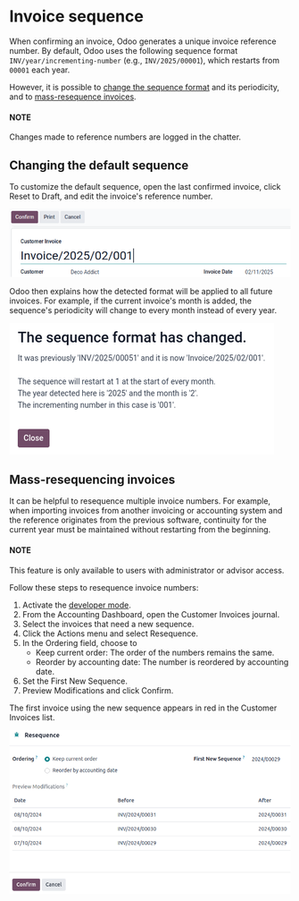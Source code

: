 # Invoice sequence

When confirming an invoice, Odoo generates a unique invoice reference number. By default, Odoo uses
the following sequence format `INV/year/incrementing-number` (e.g., `INV/2025/00001`), which
restarts from `00001` each year.

However, it is possible to [change the sequence format](#accounting-invoice-resequencing) and
its periodicity, and to [mass-resequence invoices](#accounting-invoice-mass-resequencing).

#### NOTE
Changes made to reference numbers are logged in the chatter.

<a id="accounting-invoice-resequencing"></a>

## Changing the default sequence

To customize the default sequence, open the last confirmed invoice, click Reset to
Draft, and edit the invoice's reference number.

![Editing the reference number of an invoice.](../../../../.gitbook/assets/reference-number.png)

Odoo then explains how the detected format will be applied to all future invoices. For example, if
the current invoice's month is added, the sequence's periodicity will change to every month instead
of every year.

![Editing the reference number of an invoice.](../../../../.gitbook/assets/sequence-dialog.png)

<a id="accounting-invoice-mass-resequencing"></a>

## Mass-resequencing invoices

It can be helpful to resequence multiple invoice numbers. For example, when importing invoices from
another invoicing or accounting system and the reference originates from the previous software,
continuity for the current year must be maintained without restarting from the beginning.

#### NOTE
This feature is only available to users with administrator or advisor access.

Follow these steps to resequence invoice numbers:

1. Activate the [developer mode](applications/general/developer_mode.md#developer-mode).
2. From the Accounting Dashboard, open the Customer Invoices journal.
3. Select the invoices that need a new sequence.
4. Click the <i class="fa fa-cog"></i> Actions menu and select Resequence.
5. In the Ordering field, choose to
   - Keep current order: The order of the numbers remains the same.
   - Reorder by accounting date: The number is reordered by accounting date.
6. Set the First New Sequence.
7. Preview Modifications and click Confirm.

The first invoice using the new sequence appears in red in the Customer Invoices list.

![Resequence options window](../../../../.gitbook/assets/invoice-sequencing.png)

